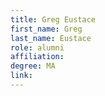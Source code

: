 ```yaml
---
title: Greg Eustace
first_name: Greg
last_name: Eustace
role: alumni
affiliation:
degree: MA
link:
---
```

